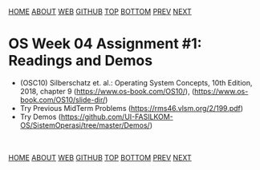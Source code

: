 ---
---
[HOME](index.md)
[ABOUT](README.md)
[WEB](https://osp4diss.vlsm.org/)
[GITHUB](https://github.com/os2xx/osp4diss/)
[TOP](#)
[BOTTOM](#endofpage)
[PREV](AOS.md#idx04)
[NEXT](W04-02.md)

# OS Week 04 Assignment #1: Readings and Demos

* (OSC10) Silberschatz et. al.: Operating System Concepts, 10th Edition, 2018,
  chapter 9 (<https://www.os-book.com/OS10/>),
  (<https://www.os-book.com/OS10/slide-dir/>)
* Try Previous MidTerm Problems (<https://rms46.vlsm.org/2/199.pdf>)
* Try Demos (<https://github.com/UI-FASILKOM-OS/SistemOperasi/tree/master/Demos/>)

<br id="endofpage"><br>
[HOME](index.md)
[ABOUT](README.md)
[WEB](https://osp4diss.vlsm.org/)
[GITHUB](https://github.com/os2xx/osp4diss/)
[TOP](#)
[BOTTOM](#endofpage)
[PREV](AOS.md#idx04)
[NEXT](W04-02.md)
<br>

